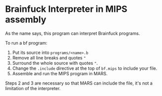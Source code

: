 # Brainfuck Interpreter in MIPS assembly

As the name says, this program can interpret Brainfuck programs.

To run a bf program:
  1. Put its source into `programs/<name>.b`
  2. Remove all line breaks and quotes `"`
  3. Surround the whole source with quotes `"`.
  4. Change the `.include` directive at the top of `bf.mips` to include your file.
  5. Assemble and run the MIPS program in MARS.

Steps 2 and 3 are necessary so that MARS can include the file, it's not a limitation of the interpreter.

